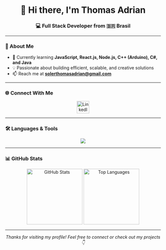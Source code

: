 <h1 align="center">👋 Hi there, I'm Thomas Adrian</h1>
<h3 align="center">💻 Full Stack Developer from 🇧🇷 Brasil</h3>

---

### 🚀 About Me  
- 🌱 Currently learning **JavaScript, React.js, Node.js, C++ (Arduino), C#, and Java**  
- 💡 Passionate about building efficient, scalable, and creative solutions  
- 📫 Reach me at **solerthomasadrian@gmail.com**  

---

### 🌐 Connect With Me  
<p align="center">
  <a href="https://www.linkedin.com/in/thomas-adrian" target="_blank" rel="noreferrer">
    <img src="https://skillicons.dev/icons?i=linkedin" alt="LinkedIn" height="40"/>
  </a>
</p>

---

### 🛠️ Languages & Tools  
<p align="center">
  <img src="https://skillicons.dev/icons?i=html,css,js,react,nodejs,bootstrap,cpp,cs,java,python,arduino,mysql,firebase,git,linux,figma" />
</p>

---

### 📊 GitHub Stats  
<div align="center">
  <img height="180em" src="https://github-readme-stats.vercel.app/api?username=Thomas-Adrian-Soler-Nilsson&show_icons=true&theme=radical&hide=prs" alt="GitHub Stats"/>
  <img height="180em" src="https://github-readme-stats.vercel.app/api/top-langs/?username=Thomas-Adrian-Soler-Nilsson&layout=compact&theme=radical&hide=prs" alt="Top Languages"/>
</div>

---

<p align="center">
  <i>Thanks for visiting my profile! Feel free to connect or check out my projects 👇</i>
</p>
